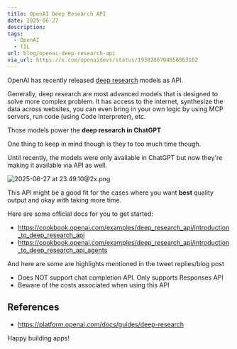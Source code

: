 ```yaml
---
title: OpenAI Deep Research API
date: 2025-06-27
description: 
tags:
  - OpenAI
  - TIL
url: blog/openai-deep-research-api
via_url: https://x.com/openaidevs/status/1938286704856863162
---
```

OpenAI has recently released [deep research](https://platform.openai.com/docs/guides/deep-research) models as API.

Generally, deep research are most advanced models that is designed to solve more complex problem. It has access to the internet, synthesize the data across websites, you can even bring in your own logic by using MCP servers, run code (using Code Interpreter), etc.

Those models power the **deep research in ChatGPT**

One thing to keep in mind though is they to too much time though. 

Until recently, the models were only available in ChatGPT but now they're making it available via API as well.

![2025-06-27 at 23.49.10@2x.png](/images/2025-06-27-at-23.49.10-at-2x.png)

This API might be a good fit for the cases where you want **best** quality output and okay with taking more time.

Here are some official docs for you to get started:
- https://cookbook.openai.com/examples/deep_research_api/introduction_to_deep_research_api
- https://cookbook.openai.com/examples/deep_research_api/introduction_to_deep_research_api_agents

And here are some are highlights mentioned in the tweet replies/blog post
- Does NOT support chat completion API. Only supports Responses API
- Beware of the costs associated when using this API 

## References
- https://platform.openai.com/docs/guides/deep-research

Happy building apps!